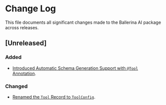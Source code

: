 # Change Log

This file documents all significant changes made to the Ballerina AI package across releases.

## [Unreleased]

### Added

- [Introduced Automatic Schema Generation Support with `@Tool` Annotation](https://github.com/ballerina-platform/ballerina-library/issues/7639#issue-2875707416).

### Changed

- [Renamed the `Tool` Record to `ToolConfig`](https://github.com/ballerina-platform/ballerina-library/issues/7639#issue-2875707416).
